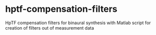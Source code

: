 # hptf-compensation-filters
HpTF compensation filters for binaural synthesis with Matlab script for creation of filters out of measurement data
